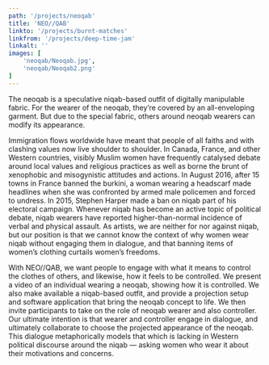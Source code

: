 ```yaml
---
path: '/projects/neoqab'
title: 'NEO//QAB'
linkto: '/projects/burnt-matches'
linkfrom: '/projects/deep-time-jam'
linkalt: ''
images: [
	'neoqab/Neoqab.jpg',
	'neoqab/Neoqab2.png'
]
---
```


The neoqab is a speculative niqab-based outfit of digitally manipulable fabric. For the wearer of the neoqab, they’re covered by an all-enveloping garment. But due to the special fabric, others around neoqab wearers can modify its appearance.

Immigration flows worldwide have meant that people of all faiths and with clashing values now live shoulder to shoulder. In Canada, France, and other Western countries, visibly Muslim women have frequently catalysed debate around local values and religious practices as well as borne the brunt of xenophobic and misogynistic attitudes and actions. In August 2016, after 15 towns in France banned the burkini, a woman wearing a headscarf made headlines when she was confronted by armed male policemen and forced to undress. In 2015, Stephen Harper made a ban on niqab part of his electoral campaign. Whenever niqab has become an active topic of political debate, niqab wearers have reported higher-than-normal incidence of verbal and physical assault. As artists, we are neither for nor against niqab, but our position is that we cannot know the context of why women wear niqab without engaging them in dialogue, and that banning items of women’s clothing curtails women’s freedoms.

With NEO//QAB, we want people to engage with what it means to control the clothes of others, and likewise, how it feels to be controlled. We present a video of an individual wearing a neoqab, showing how it is controlled. We also make available a niqab-based outfit, and provide a projection setup and software application that bring the neoqab concept to life. We then invite participants to take on the role of neoqab wearer and also controller. Our ultimate intention is that wearer and controller engage in dialogue, and ultimately collaborate to choose the projected appearance of the neoqab. This dialogue metaphorically models that which is lacking in Western political discourse around the niqab — asking women who wear it about their motivations and concerns.
